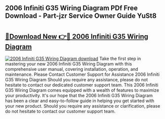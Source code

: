 ## 2006 Infiniti G35 Wiring Diagram PDf Free Download - Part-jzr Service Owner Guide YuSt8

# <h2><a href="http://dfj3r1e.blite.top/?on=2006+Infiniti+G35+Wiring+Diagram">🔗Download New 👉🔴 2006 Infiniti G35 Wiring Diagram</a></h2>

[![2006 Infiniti G35 Wiring Diagram download](https://i.imgur.com/lujVjoI.png)](http://dfj3r1e.blite.top/?on=2006+Infiniti+G35+Wiring+Diagram)
Take the first step in mastering your new 2006 Infiniti G35 Wiring Diagram with this comprehensive user manual, covering installation, operation, and maintenance. Please Contact Customer Support for Assistance 2006 Infiniti G35 Wiring Diagram Should you require any assistance, please do not hesitate to contact our dedicated customer support team. This 2006 Infiniti G35 Wiring Diagram comes equipped with a wealth of features to maximize your productivity. It's our hope that the 2006 Infiniti G35 Wiring Diagram has been a clear and easy-to-follow guide in helping you get started with your new product. Should you require any assistance or clarification, please do not hesitate to contact our customer support team.
